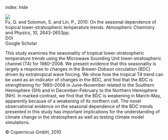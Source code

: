 index: hide

<div class="Citation">
    <div class="Citation-thumb CitationThumb-linked"  data-href="https://doi.org/10.5194/acp-10-2643-2010">
      <img src="https://static.claimspace.cloud/climate-study-static/refs/thumbs/10/Fu_et_al_2010-thumb.png" />
    </div>

  <div class="Citation-body">
    <div class="Citation-text">Fu, Q. and Solomon, S. and Lin, P., 2010: On the seasonal dependence of tropical lower-stratospheric temperature trends. <span class="Article-journal">Atmospheric Chemistry and Physics, </span><span class="Article-volume">10, </span>2643-2653pp.</div>
    <div class="Citation-links">
      <div class="CitationLink" data-href="https://doi.org/10.5194/acp-10-2643-2010">
        <div class="CitationLink-icon CitationLink-Doi"></div>
        <div class="CitationLink-text">DOI</div>
      </div>
      <div class="CitationLink" data-href="https://scholar.google.com/scholar?q=10.5194/acp-10-2643-2010">
        <div class="CitationLink-icon CitationLink-Scholar"></div>
        <div class="CitationLink-text">Google Scholar</div>
      </div>
    </div>
  </div>
</div>

This study examines the seasonality of tropical lower-stratospheric temperature trends using the Microwave Sounding Unit lower-stratospheric channel (T4) for 1980–2008. We present evidence that this seasonality is largely a response to changes in the Brewer-Dobson circulation (BDC) driven by extratropical wave forcing. We show how the tropical T4 trend can be used as an indicator of changes in the BDC, and find that the BDC is strengthening for 1980–2008 in June–November related to the Southern Hemisphere (SH) and in December–February to the Northern Hemisphere (NH). In marked contrast, we find that the BDC is weakening in March–May, apparently because of a weakening of its northern cell. The novel observational evidence on the seasonal dependence of the BDC trends presented in this study has important implications for the understanding of climate change in the stratosphere as well as testing climate model simulations.

<div class="Citation-copy">
&copy; Copernicus GmbH, 2010
</div>